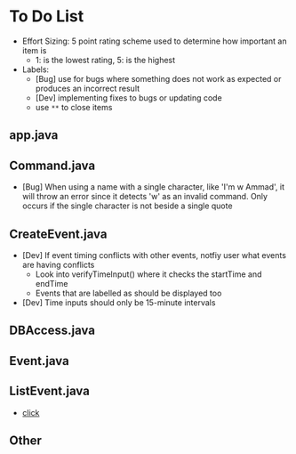 # To Do List

- Effort Sizing: 5 point rating scheme used to determine how important an item is
  - 1: is the lowest rating, 5: is the highest
- Labels:
  - [Bug] use for bugs where something does not work as expected or produces an incorrect result
  - [Dev] implementing fixes to bugs or updating code
  - use `**` to close items

## app.java

## Command.java

- [Bug] When using a name with a single character, like 'I'm w Ammad', it will throw an error since it detects 'w' as an invalid command. Only occurs if the single character is not beside a single quote

## CreateEvent.java

- [Dev] If event timing conflicts with other events, notfiy user what events are having conflicts
  - Look into verifyTimeInput() where it checks the startTime and endTime
  - Events that are labelled as <All-Day> should be displayed too
- [Dev] Time inputs should only be 15-minute intervals

## DBAccess.java

## Event.java

## ListEvent.java
- [click](#app.java)
## Other
